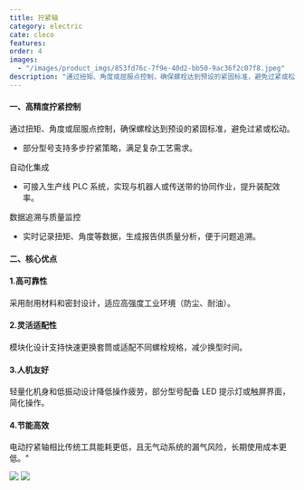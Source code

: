 ```yaml
---
title: 拧紧轴
category: electric
cate: cleco
features:
order: 4
images:
  - "/images/product_imgs/853fd76c-7f9e-40d2-bb50-9ac36f2c07f8.jpeg"
description: "通过扭矩、角度或屈服点控制，确保螺栓达到预设的紧固标准，避免过紧或松动。部分型号支持多步拧紧策略，满足复杂工艺需求。"
---
```


#### 一、高精度拧紧控制

通过扭矩、角度或屈服点控制，确保螺栓达到预设的紧固标准，避免过紧或松动。

- 部分型号支持多步拧紧策略，满足复杂工艺需求。

自动化集成

- 可接入生产线 PLC 系统，实现与机器人或传送带的协同作业，提升装配效率。

数据追溯与质量监控

- 实时记录扭矩、角度等数据，生成报告供质量分析，便于问题追溯。

#### 二、核心优点

#### 1.高可靠性

采用耐用材料和密封设计，适应高强度工业环境（防尘、耐油）。

#### 2.灵活适配性

模块化设计支持快速更换套筒或适配不同螺栓规格，减少换型时间。

#### 3.人机友好

轻量化机身和低振动设计降低操作疲劳，部分型号配备 LED 提示灯或触屏界面，简化操作。

#### 4.节能高效

电动拧紧轴相比传统工具能耗更低，且无气动系统的漏气风险，长期使用成本更低。"

![](/images/product_imgs/853fd76c-7f9e-40d2-bb50-9ac36f2c07f8.jpeg)
![](/images/product_imgs/e31d0d89-fc51-40b5-8da3-b71bc24b4d99.jpeg)
